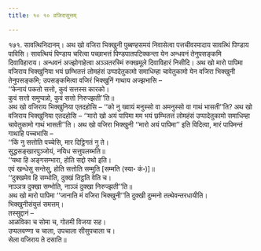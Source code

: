 ```yaml
---
title: १० १० वजिरासुत्तम्

---
```


१७१. सावत्थिनिदानम्। अथ खो वजिरा भिक्खुनी पुब्बण्हसमयं निवासेत्वा पत्तचीवरमादाय सावत्थिं पिण्डाय पाविसि। सावत्थियं पिण्डाय चरित्वा पच्छाभत्तं पिण्डपातपटिक्कन्ता येन अन्धवनं तेनुपसङ्कमि दिवाविहाराय। अन्धवनं अज्झोगाहेत्वा अञ्ञतरस्मिं रुक्खमूले दिवाविहारं निसीदि। अथ खो मारो पापिमा वजिराय भिक्खुनिया भयं छम्भितत्तं लोमहंसं उप्पादेतुकामो समाधिम्हा चावेतुकामो येन वजिरा भिक्खुनी तेनुपसङ्कमि; उपसङ्कमित्वा वजिरं भिक्खुनिं गाथाय अज्झभासि –  
‘‘केनायं पकतो सत्तो, कुवं सत्तस्स कारको।  
कुवं सत्तो समुप्पन्नो, कुवं सत्तो निरुज्झती’’ति॥  
अथ खो वजिराय भिक्खुनिया एतदहोसि – ‘‘को नु ख्वायं मनुस्सो वा अमनुस्सो वा गाथं भासती’’ति? अथ खो वजिराय भिक्खुनिया एतदहोसि – ‘‘मारो खो अयं पापिमा मम भयं छम्भितत्तं लोमहंसं उप्पादेतुकामो समाधिम्हा चावेतुकामो गाथं भासती’’ति। अथ खो वजिरा भिक्खुनी ‘‘मारो अयं पापिमा’’ इति विदित्वा, मारं पापिमन्तं गाथाहि पच्चभासि –  
‘‘किं नु सत्तोति पच्चेसि, मार दिट्ठिगतं नु ते।  
सुद्धसङ्खारपुञ्जोयं, नयिध सत्तुपलब्भति॥  
‘‘यथा हि अङ्गसम्भारा, होति सद्दो रथो इति।  
एवं खन्धेसु सन्तेसु, होति सत्तोति सम्मुति [सम्मति (स्या॰ कं॰)]॥  
‘‘दुक्खमेव हि सम्भोति, दुक्खं तिट्ठति वेति च।  
नाञ्ञत्र दुक्खा सम्भोति, नाञ्ञं दुक्खा निरुज्झती’’ति॥  
अथ खो मारो पापिमा ‘‘जानाति मं वजिरा भिक्खुनी’’ति दुक्खी दुम्मनो तत्थेवन्तरधायीति।  
भिक्खुनीसंयुत्तं समत्तम्।  
तस्सुद्दानं –  
आळविका च सोमा च, गोतमी विजया सह।  
उप्पलवण्णा च चाला, उपचाला सीसुपचाला च।  
सेला वजिराय ते दसाति॥  